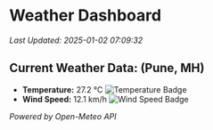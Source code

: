 
# Weather Dashboard

_Last Updated: 2025-01-02 07:09:32_

## Current Weather Data: (Pune, MH)
- **Temperature:** 27.2 °C ![Temperature Badge](https://img.shields.io/badge/Temperature-Medium%20Temp-green)
- **Wind Speed:** 12.1 km/h ![Wind Speed Badge](https://img.shields.io/badge/Wind%20Speed-Low%20Wind-blue)

*Powered by Open-Meteo API*
